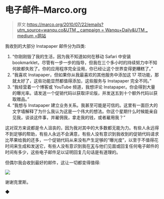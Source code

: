 # 电子邮件–Marco.org

> 原文:[https://marco.org/2010/07/22/emails?utm_source=wanqu.co&UTM _ campaign = Wanqu+Daily&UTM _ medium =网站](https://marco.org/2010/07/22/emails?utm_source=wanqu.co&utm_campaign=Wanqu+Daily&utm_medium=website)





我收到的大部分 Instapaper 邮件分为四类:

1.  “你刚刚毁了我的生活，因为我不知道如何在移动 Safari 中安装 bookmarklet，尽管有一步一步的指导，但我在三个多小时的持续努力中不知何故都失败了。你的应用程序完全没用，你已经让这个世界变得更糟糕了。”
2.  “我喜欢 Instapaper，但如果你从我最喜欢的其他服务中添加这 17 项功能，那就太好了，这些功能显然都值得添加，这些服务与 Instapaper 完全不同。”
3.  “我经营着一个博客或 YouTube 频道，我想评论 Instapaper。你会得到大量的曝光率。请发送一个促销代码以获取评论版，并发送五到十个额外代码以获取赠品。”
4.  “我想与 Instapaper 建立业务关系。我甚至可能是可信的。这里有一面巨大的文字墙解释了为什么我认为这是一个伟大的想法。你这个星期什么时候能亲自见我，谈谈这件事，并雇佣我，拿走我的钱，或者雇用我？”

这对双方来说都是令人沮丧的，因为我对其中的大多数都无能为力。有些人永远得不到足够的帮助，有些人永远不会满意，有些人没有意识到我收到的促销代码请求比苹果给我的还多，一个促销代码从来没有产生足够的“曝光度”，以至于不值得花时间来生成和发送它，有些人没有意识到我在[天](http://www.tumblr.com/about)与他们见面或回复任何电子邮件的时间有多少，这些电子邮件足以证明回复几句话是有道理的。

但偶尔我会收到最好的邮件，这让一切都变得值得:

![](../Images/832e7cd6151fbbeb0d6eb6e4ca3b9b30.png)

谢谢克里斯。



◆

